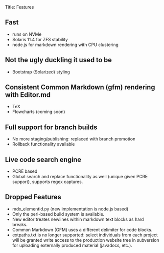 Title: Features

## Fast

- runs on NVMe
- Solaris 11.4 for ZFS stability
- node.js for markdown rendering with CPU clustering

## Not the ugly duckling it used to be

- Bootstrap (Solarized) styling

## Consistent Common Markdown (gfm) rendering with Editor.md

- TeX
- Flowcharts (coming soon)

## Full support for branch builds

- No more staging/publishing: replaced with branch promotion
- Rollback functionality available

## Live code search engine

- PCRE based
- Global search and replace functionality as well (unique given PCRE support), supports regex captures.

## Dropped Features

- mdx_elementid.py (new implementation is node.js based)
- Only the perl-based build system is available.
- New editor treates newlines within markdown text blocks as hard breaks.
- Common Markdown (GFM) uses a different delimiter for code blocks.
- extpaths.txt is no longer supported: select individuals from each project will be granted write access to the production website tree in subversion for uploading externally produced material (javadocs, etc.).

